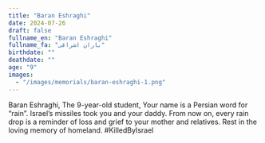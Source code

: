 ```yaml
---
title: "Baran Eshraghi"
date: 2024-07-26
draft: false
fullname_en: "Baran Eshraghi"
fullname_fa: "باران اشراقی"
birthdate: ""
deathdate: ""
age: "9"
images:
  - "/images/memorials/baran-eshraghi-1.png"
---
```


Baran Eshraghi,
The 9-year-old student,
Your name is a Persian word for “rain”. Israel’s missiles took you and your daddy. From now on, every rain drop is a reminder of loss and grief to your mother and relatives. Rest in the loving memory of homeland.
#KilledByIsrael